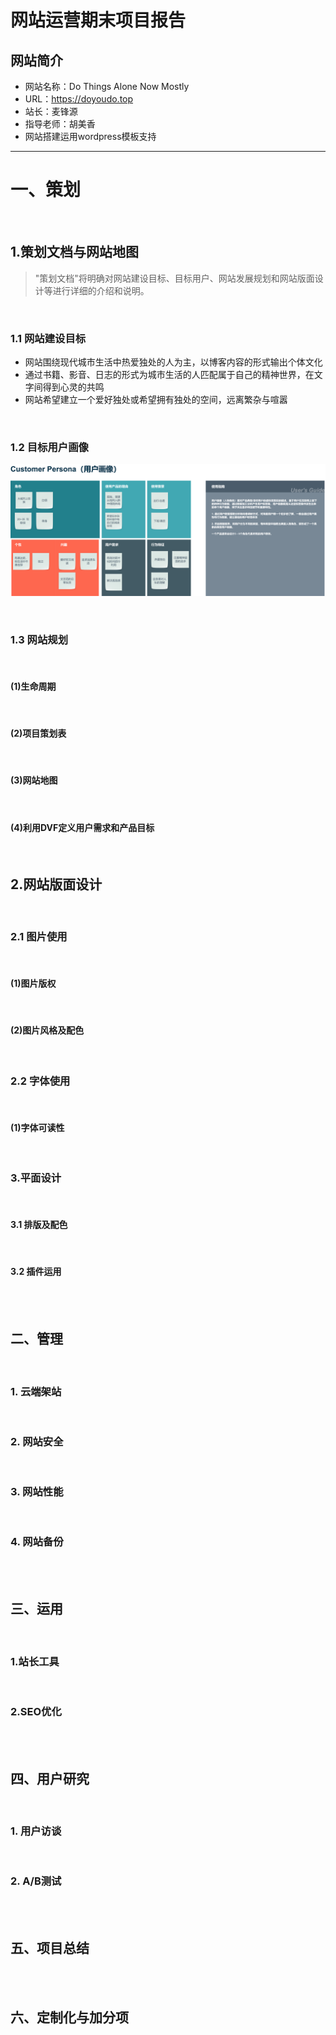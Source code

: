 # 网站运营期末项目报告

## 网站简介
- 网站名称：Do Things Alone Now Mostly
- URL：https://doyoudo.top
- 站长：麦锋源
- 指导老师：胡美香
- 网站搭建运用wordpress模板支持

***

# 一、策划
<br/>

## 1.策划文档与网站地图

> "策划文档"将明确对网站建设目标、目标用户、网站发展规划和网站版面设计等进行详细的介绍和说明。

<br/>

### 1.1 网站建设目标
- 网站围绕现代城市生活中热爱独处的人为主，以博客内容的形式输出个体文化
- 通过书籍、影音、日志的形式为城市生活的人匹配属于自己的精神世界，在文字间得到心灵的共鸣
- 网站希望建立一个爱好独处或希望拥有独处的空间，远离繁杂与喧嚣

<br/>

### 1.2 目标用户画像

![用户画像](picture/用户画像_01.png)

<br/>

### 1.3 网站规划
<br/>

#### (1)生命周期
<br/>

#### (2)项目策划表
<br/>

#### (3)网站地图
<br/>

#### (4)利用DVF定义用户需求和产品目标
<br/>

## 2.网站版面设计
<br/>

### 2.1 图片使用
<br/>

#### (1)图片版权
<br/>

#### (2)图片风格及配色
<br/>

### 2.2 字体使用
<br/>

#### (1)字体可读性
<br/>

### 3.平面设计
<br/>

#### 3.1 排版及配色
<br/>

#### 3.2 插件运用

<br/>
<br/>

## 二、管理
<br/>

### 1. 云端架站
<br/>

### 2. 网站安全
<br/>

### 3. 网站性能
<br/>

### 4. 网站备份

<br/>
<br/>

## 三、运用
<br/>

### 1.站长工具
<br/>

### 2.SEO优化

<br/>
<br/>

## 四、用户研究
<br/>

### 1. 用户访谈
<br/>

### 2. A/B测试

<br/>
<br/>

## 五、项目总结

<br/>
<br/>

## 六、定制化与加分项
